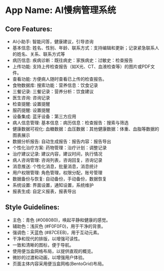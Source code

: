# **App Name**: AI慢病管理系统

## Core Features:

- AI小助手: 智能问答，健康建议，引导咨询
- 基本信息: 姓名、性别、年龄、联系方式：支持编辑和更新；记录紧急联系人的姓名、关系、联系方式等
- 病历信息: 疾病诊断：既往病史：家族病史：过敏史：检查报告
- 上传功能: 支持上传检查报告（如X光、CT、血液检查等）的图片或PDF文件。
- 查看功能: 方便病人随时查看已上传的检查报告。
- 食物数据库: 搜索功能：营养信息：饮食记录
- 三餐记录: 三餐记录：营养分析：饮食建议
- 医生咨询: 咨询记录
- 检查提醒: 设置提醒
- 服药提醒: 设置提醒
- 设备集成: 蓝牙设备：第三方应用
- 病人信息管理: 基本信息：病历信息：检查报告：搜索与筛选
- 健康数据可视化: 血糖数据：血压数据：其他健康数据：体重、血脂等数据的图表展示
- 数据分析报告: 自动生成报告：报告内容：报告导出
- 个性化治疗方案: 药物管理：治疗计划：调整记录
- 治疗建议记录: 建议内容，建议时间，执行情况
- 病人咨询管理: 咨询列表，咨询回复，咨询记录
- 消息推送: 个性化消息，批量消息，消息统计
- 用户权限管理: 角色管理，权限分配，账号管理
- 数据备份与恢复: 自动备份，手动备份，数据恢复
- 系统设置: 界面设置，通知设置，系统维护
- 报表生成: 自定义报表，报表导出

## Style Guidelines:

- 主色：青色 (#008080)，唤起平静和健康的感觉。
- 辅助色：浅灰色 (#F0F0F0)，用于干净的背景。
- 强调色：天蓝色 (#87CEEB)，用于互动元素。
- 干净和现代的排版，以增强可读性。
- 一致和清晰的图标，便于导航。
- 使用便当盒网格布局，以提供直观的概览。
- 微妙的过渡和动画，以增强用户体验。
- 页面主体内容采用便当盒网格(BentoGrid)布局。